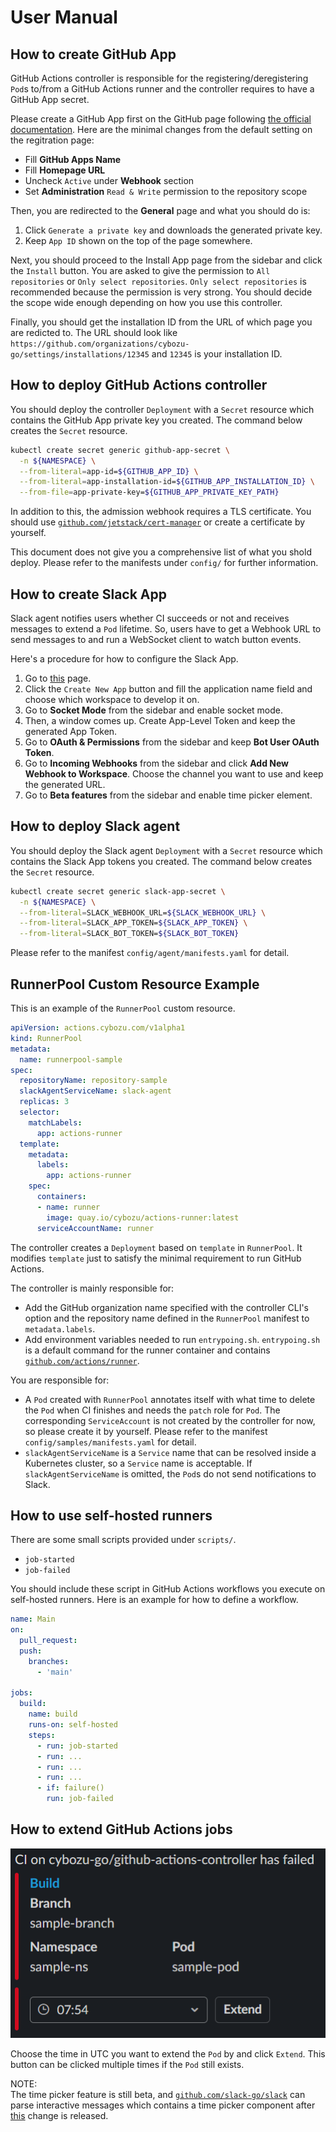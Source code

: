 User Manual
===========

How to create GitHub App
------------------------

GitHub Actions controller is responsible for the registering/deregistering `Pod`s
to/from a GitHub Actions runner and the controller requires to have a GitHub App
secret.

Please create a GitHub App first on the GitHub page following [the official documentation](https://docs.github.com/en/developers/apps/creating-a-github-app).
Here are the minimal changes from the default setting on the regitration page:

- Fill **GitHub Apps Name**
- Fill **Homepage URL**
- Uncheck `Active` under **Webhook** section
- Set **Administration** `Read & Write` permission to the repository scope

Then, you are redirected to the **General** page and what you should do is:

1. Click `Generate a private key` and downloads the generated private key.
1. Keep `App ID` shown on the top of the page somewhere.

Next, you should proceed to the Install App page from the sidebar and click the
`Install` button. You are asked to give the permission to `All repositories`
or `Only select repositories`. `Only select repositories` is recommended because
the permission is very strong. You should decide the scope wide enough depending on
how you use this controller.

Finally, you should get the installation ID from the URL of which page you are
redicted to. The URL should look like `https://github.com/organizations/cybozu-go/settings/installations/12345`
and `12345` is your installation ID.

How to deploy GitHub Actions controller
---------------------------------------

You should deploy the controller `Deployment` with a `Secret` resource which
contains the GitHub App private key you created.  The command below creates the
`Secret` resource.

```bash
kubectl create secret generic github-app-secret \
  -n ${NAMESPACE} \
  --from-literal=app-id=${GITHUB_APP_ID} \
  --from-literal=app-installation-id=${GITHUB_APP_INSTALLATION_ID} \
  --from-file=app-private-key=${GITHUB_APP_PRIVATE_KEY_PATH}
```

In addition to this, the admission webhook requires a TLS certificate.
You should use [`github.com/jetstack/cert-manager`](https://github.com/jetstack/cert-manager)
or create a certificate by yourself.

This document does not give you a comprehensive list of what you shold deploy.
Please refer to the manifests under `config/` for further information.

How to create Slack App
-----------------------

Slack agent notifies users whether CI succeeds or not and receives messages to
extend a `Pod` lifetime.
So, users have to get a Webhook URL to send messages to and run a WebSocket client
to watch button events.

Here's a procedure for how to configure the Slack App.

1. Go to [this](https://api.slack.com/apps) page.
1. Click the `Create New App` button and fill the application name field and choose
   which workspace to develop it on.
1. Go to **Socket Mode** from the sidebar and enable socket mode.
1. Then, a window comes up. Create App-Level Token and keep the generated App
   Token.
1. Go to **OAuth & Permissions** from the sidebar and keep **Bot User OAuth Token**.
1. Go to **Incoming Webhooks** from the sidebar and click **Add New Webhook to Workspace**.
   Choose the channel you want to use and keep the generated URL.
1. Go to **Beta features** from the sidebar and enable time picker element.

How to deploy Slack agent
-------------------------

You should deploy the Slack agent `Deployment` with a `Secret` resource which
contains the Slack App tokens you created. The command below creates the `Secret`
resource.

```bash
kubectl create secret generic slack-app-secret \
  -n ${NAMESPACE} \
  --from-literal=SLACK_WEBHOOK_URL=${SLACK_WEBHOOK_URL} \
  --from-literal=SLACK_APP_TOKEN=${SLACK_APP_TOKEN} \
  --from-literal=SLACK_BOT_TOKEN=${SLACK_BOT_TOKEN}
```

Please refer to the manifest `config/agent/manifests.yaml` for detail.

RunnerPool Custom Resource Example
----------------------------------

This is an example of the `RunnerPool` custom resource.

```yaml
apiVersion: actions.cybozu.com/v1alpha1
kind: RunnerPool
metadata:
  name: runnerpool-sample
spec:
  repositoryName: repository-sample
  slackAgentServiceName: slack-agent
  replicas: 3
  selector:
    matchLabels:
      app: actions-runner
  template:
    metadata:
      labels:
        app: actions-runner
    spec:
      containers:
      - name: runner
        image: quay.io/cybozu/actions-runner:latest
      serviceAccountName: runner
```

The controller creates a `Deployment` based on `template` in `RunnerPool`.
It modifies `template` just to satisfy the minimal requirement to run GitHub Actions.

The controller is mainly responsible for:

- Add the GitHub organization name specified with the controller CLI's option and
  the repository name defined in the `RunnerPool` manifest to `metadata.labels`.
- Add environment variables needed to run `entrypoing.sh`.
  `entrypoing.sh` is a default command for the runner container and contains
  [`github.com/actions/runner`](https://github.com/actions/runner).

You are responsible for:

- A `Pod` created with `RunnerPool` annotates itself with what time to delete the
  `Pod` when CI finishes and needs the `patch` role for `Pod`. The corresponding
  `ServiceAccount` is not created by the controller for now, so please create it
  by yourself.  Please refer to the manifest `config/samples/manifests.yaml` for
  detail.
- `slackAgentServiceName` is a `Service` name that can be resolved inside a
  Kubernetes cluster, so a `Service` name is acceptable. If `slackAgentServiceName`
  is omitted, the `Pod`s do not send notifications to Slack.

How to use self-hosted runners
------------------------------

There are some small scripts provided under `scripts/`.

- `job-started`
- `job-failed`

You should include these script in GitHub Actions workflows you execute on
self-hosted runners.
Here is an example for how to define a workflow.

```yaml
name: Main
on:
  pull_request:
  push:
    branches:
      - 'main'

jobs:
  build:
    name: build
    runs-on: self-hosted
    steps:
      - run: job-started
      - run: ...
      - run: ...
      - run: ...
      - if: failure()
        run: job-failed
```

How to extend GitHub Actions jobs
---------------------------------

![failure message](./images/slack_failure.png)

Choose the time in UTC you want to extend the `Pod` by and click `Extend`.
This button can be clicked multiple times if the `Pod` still exists.

NOTE:  
The time picker feature is still beta, and [`github.com/slack-go/slack`](https://github.com/slack-go/slack)
can parse interactive messages which contains a time picker component after [this](https://github.com/slack-go/slack/pull/918)
change is released.
